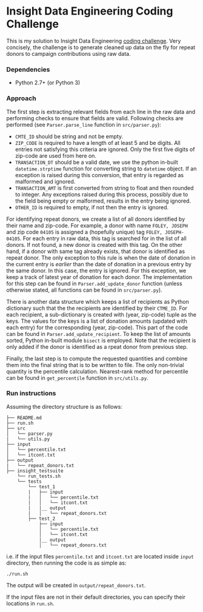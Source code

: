 # Insight Data Engineering Coding Challenge
This is my solution to Insight Data Engineering [coding challenge](https://github.com/InsightDataScience/donation-analytics). Very concisely, the challenge is to generate cleaned up data on the fly for repeat donors to campaign contributions using raw data. 

### Dependencies

* Python 2.7+ (or Python 3)

### Approach

The first step is extracting relevant fields from each line in the raw data and performing checks to ensure that fields are valid. Following checks are performed (see `Parser.parse_line` function in `src/parser.py`):

*  `CMTE_ID` should be string and not be empty.
* `ZIP_CODE` is required to have a length of at least 5 and be digits. All entries not satisfying this criteria are ignored. Only the first five digits of zip-code are used from here on.
* `TRANSACTION_DT` should be a valid date, we use the python in-built `datetime.strptime` function for converting string to `datetime` object. If an exception is raised during this conversion, that entry is regarded as malformed and ignored. 
* `TRANSACTION_AMT` is first converted from string to float and then rounded to integer. Any exceptions raised during this process, possibly due to the field being empty or malformed, results in the entry being ignored. 
* `OTHER_ID` is required to empty, if not then the entry is ignored.

For identifying repeat donors, we create a list of all donors identified by their name and zip-code. For example, a donor with name `FOLEY, JOSEPH` and zip code `04105` is assigned a (hopefully unique) tag `FOLEY, JOSEPH-04105`. For each entry in raw data, this tag is searched for in the list of all donors. If not found, a new donor is created with this tag. On the other hand, if a donor with same tag already exists, that donor is identified as repeat donor. The only exception to this rule is when the date of donation in the current entry is *earlier* than the date of donation in a previous entry by the same donor. In this case, the entry is ignored. For this exception, we keep a track of latest year of donation for each donor. The implementation for this step can be found in `Parser.add_update_donor` function (unless  otherwise stated, all functions can be found in `src/parser.py`).

There is another data structure which keeps a list of recipients as Python dictionary such that the the recipients are identified by their  `CTME_ID`. For each recipient, a sub-dictionary is created with (year, zip-code) tuple as the keys. The values for the keys is a list of donation amounts (updated with each entry) for the corresponding (year, zip-code).  This part of the code can be found in `Parser.add_update_recipient`. To keep the list of amounts sorted, Python in-built module `bisect` is employed. Note that the recipient is only added  if the donor is identified as a rpeat donor from previous step. 

Finally, the last step is to compute the requested quantities and combine them into the final string that is to be written to file. The only non-trivial quantity is the percentile calculation. Nearest-rank method for percentile can be found in `get_percentile` function in `src/utils.py`. 


### Run instructions

Assuming the directory structure is as follows:

    ├── README.md 
    ├── run.sh
    ├── src
    │   └── parser.py
    |   └── utils.py
    ├── input
    │   └── percentile.txt
    │   └── itcont.txt
    ├── output
    |   └── repeat_donors.txt
    ├── insight_testsuite
        └── run_tests.sh
        └── tests
            └── test_1
            |   ├── input
            |   │   └── percentile.txt
            |   │   └── itcont.txt
            |   |__ output
            |   │   └── repeat_donors.txt
            ├── test_2
            	├── input
            	│   └── percentile.txt
            	│   └── itcont.txt
            	|__ output
            	│   └── repeat_donors.txt

i.e. if the input files `percentile.txt` and `itcont.txt` are located inside `input` directory, then running the code is as simple as:

```./run.sh``` 

The output will be created in `output/repeat_donors.txt`.  

If the input files are not in their default directories, you can specify their locations in `run.sh`. 
